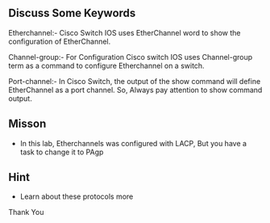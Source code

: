 ## Discuss Some Keywords

Etherchannel:- Cisco Switch IOS uses EtherChannel word to show the configuration of EtherChannel.

Channel-group:- For Configuration Cisco switch IOS uses Channel-group term as a command to configure Etherchannel on a switch.

Port-channel:- In Cisco Switch, the output of the show command will define EtherChannel as a port channel. So, Always pay attention to show command output.

## Misson

- In this lab, Etherchannels was configured with LACP, But you have a task to change it to PAgp


## Hint

- Learn about these protocols more 

Thank You
